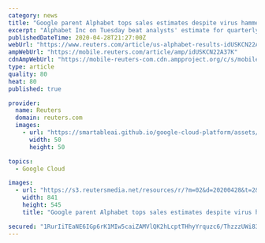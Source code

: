 ```yaml
---
category: news
title: "Google parent Alphabet tops sales estimates despite virus hammering economy"
excerpt: "Alphabet Inc on Tuesday beat analysts' estimate for quarterly revenue as its Google unit experienced a smaller drop-off in advertiser spending than had been anticipated given economic concerns related to the novel coronavirus."
publishedDateTime: 2020-04-28T21:27:00Z
webUrl: "https://www.reuters.com/article/us-alphabet-results-idUSKCN22A37K"
ampWebUrl: "https://mobile.reuters.com/article/amp/idUSKCN22A37K"
cdnAmpWebUrl: "https://mobile-reuters-com.cdn.ampproject.org/c/s/mobile.reuters.com/article/amp/idUSKCN22A37K"
type: article
quality: 80
heat: 80
published: true

provider:
  name: Reuters
  domain: reuters.com
  images:
    - url: "https://smartableai.github.io/google-cloud-platform/assets/images/organizations/reuters.com-50x50.jpg"
      width: 50
      height: 50

topics:
  - Google Cloud

images:
  - url: "https://s3.reutersmedia.net/resources/r/?m=02&d=20200428&t=2&i=1516782288&w=&fh=545px&fw=&ll=&pl=&sq=&r=LYNXNPEG3R28N"
    width: 841
    height: 545
    title: "Google parent Alphabet tops sales estimates despite virus hammering economy"

secured: "1RurIiTEaNE6IGp6rK1MIw5caiZAMVlQK2hLcptTHhyYrquzc6/ThzzzUWi83fdccLDLDAwDdqVWlNC9RrjbDRsIpthNy+kDHZslqjXlmsPM1R4gVn2BWeXb88gq1v5JtFm8n/w/2/0gsHaIVn+LYgOP4+kRXBy1LLMPAljjoCUard064JCFokj9S2OKSz+lOhZKukfFCJA6c4CYoRKL26o5ZvnKdO5qi1RlSj4fY0QpHybyVrOiVjq8Q5z5N43DvOzwgKn3d3HdaiGozGUsrAT0f54VxYf16NCNuXAe8+vbvhlMv2buW2tF4zEob+wh;IbZIUNoFCMVSw/z22eh0IA=="
---
```


